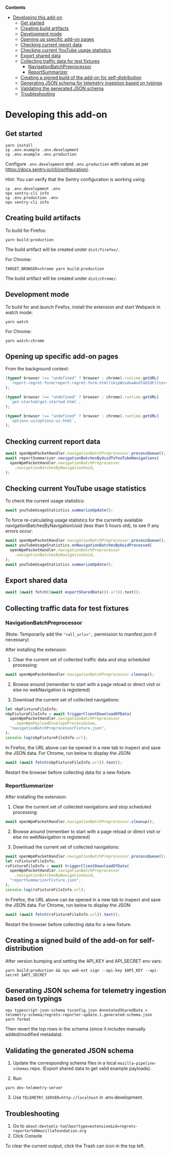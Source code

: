 <!-- START doctoc generated TOC please keep comment here to allow auto update -->
<!-- DON'T EDIT THIS SECTION, INSTEAD RE-RUN doctoc TO UPDATE -->

**Contents**

- [Developing this add-on](#developing-this-add-on)
  - [Get started](#get-started)
  - [Creating build artifacts](#creating-build-artifacts)
  - [Development mode](#development-mode)
  - [Opening up specific add-on pages](#opening-up-specific-add-on-pages)
  - [Checking current report data](#checking-current-report-data)
  - [Checking current YouTube usage statistics](#checking-current-youtube-usage-statistics)
  - [Export shared data](#export-shared-data)
  - [Collecting traffic data for test fixtures](#collecting-traffic-data-for-test-fixtures)
    - [NavigationBatchPreprocessor](#navigationbatchpreprocessor)
    - [ReportSummarizer](#reportsummarizer)
  - [Creating a signed build of the add-on for self-distribution](#creating-a-signed-build-of-the-add-on-for-self-distribution)
  - [Generating JSON schema for telemetry ingestion based on typings](#generating-json-schema-for-telemetry-ingestion-based-on-typings)
  - [Validating the generated JSON schema](#validating-the-generated-json-schema)
  - [Troubleshooting](#troubleshooting)

<!-- END doctoc generated TOC please keep comment here to allow auto update -->

# Developing this add-on

## Get started

```
yarn install
cp .env.example .env.development
cp .env.example .env.production
```

Configure `.env.development` and `.env.production` with values as per https://docs.sentry.io/cli/configuration/.

Hint: You can verify that the Sentry configuration is working using:

```
cp .env.development .env
npx sentry-cli info
cp .env.production .env
npx sentry-cli info
```

## Creating build artifacts

To build for Firefox:

```
yarn build:production
```

The build artifact will be created under `dist/firefox/`.

For Chrome:

```
TARGET_BROWSER=chrome yarn build:production
```

The build artifact will be created under `dist/chrome/`.

## Development mode

To build for and launch Firefox, install the extension and start Webpack in watch mode:

```
yarn watch
```

For Chrome:

```
yarn watch:chrome
```

## Opening up specific add-on pages

From the background context:

```javascript
(typeof browser !== "undefined" ? browser : chrome).runtime.getURL(
  `report-regret-form/report-regret-form.html?skipWindowAndTabIdFilter=1`,
);
```

```javascript
(typeof browser !== "undefined" ? browser : chrome).runtime.getURL(
  `get-started/get-started.html`,
);
```

```javascript
(typeof browser !== "undefined" ? browser : chrome).runtime.getURL(
  `options-ui/options-ui.html`,
);
```

## Checking current report data

```javascript
await openWpmPacketHandler.navigationBatchPreprocessor.processQueue();
await reportSummarizer.navigationBatchesByUuidToYouTubeNavigations(
  openWpmPacketHandler.navigationBatchPreprocessor
    .navigationBatchesByNavigationUuid,
);
```

## Checking current YouTube usage statistics

To check the current usage statistics:

```javascript
await youTubeUsageStatistics.summarizeUpdate();
```

To force re-calculating usage statistics for the currently available navigationBatchesByNavigationUuid
(less than 5 hours old), to see if any errors occur:

```javascript
await openWpmPacketHandler.navigationBatchPreprocessor.processQueue();
await youTubeUsageStatistics.onNavigationBatchesByUuidProcessed(
  openWpmPacketHandler.navigationBatchPreprocessor
    .navigationBatchesByNavigationUuid,
);
await youTubeUsageStatistics.summarizeUpdate();
```

## Export shared data

```javascript
await (await fetch((await exportSharedData()).url)).text();
```

## Collecting traffic data for test fixtures

### NavigationBatchPreprocessor

(Note: Temporarily add the `"<all_urls>",` permission to manifest.json if necessary)

After installing the extension:

1. Clear the current set of collected traffic data and stop scheduled processing:

```javascript
await openWpmPacketHandler.navigationBatchPreprocessor.cleanup();
```

2. Browse around (remember to start with a page reload or direct visit or else no webNavigation is registered)

3. Download the current set of collected navigations:

```javascript
let nbpFixtureFileInfo;
nbpFixtureFileInfo = await triggerClientDownloadOfData(
  openWpmPacketHandler.navigationBatchPreprocessor
    .openWpmPayloadEnvelopeProcessQueue,
  "navigationBatchPreprocessorFixture.json",
);
console.log(nbpFixtureFileInfo.url);
```

In Firefox, the URL above can be opened in a new tab to inspect and save the JSON data. For Chrome, run below to display the JSON:

```javascript
await (await fetch(nbpFixtureFileInfo.url)).text();
```

Restart the browser before collecting data for a new fixture.

### ReportSummarizer

After installing the extension:

1. Clear the current set of collected navigations and stop scheduled processing:

```javascript
await openWpmPacketHandler.navigationBatchPreprocessor.cleanup();
```

2. Browse around (remember to start with a page reload or direct visit or else no webNavigation is registered)

3. Download the current set of collected navigations:

```javascript
await openWpmPacketHandler.navigationBatchPreprocessor.processQueue();
let rsFixtureFileInfo;
rsFixtureFileInfo = await triggerClientDownloadOfData(
  openWpmPacketHandler.navigationBatchPreprocessor
    .navigationBatchesByNavigationUuid,
  "reportSummarizerFixture.json",
);
console.log(rsFixtureFileInfo.url);
```

In Firefox, the URL above can be opened in a new tab to inspect and save the JSON data. For Chrome, run below to display the JSON:

```javascript
await (await fetch(rsFixtureFileInfo.url)).text();
```

Restart the browser before collecting data for a new fixture.

## Creating a signed build of the add-on for self-distribution

After version bumping and setting the API_KEY and API_SECRET env vars:

```
yarn build:production && npx web-ext sign --api-key $API_KEY --api-secret $API_SECRET
```

## Generating JSON schema for telemetry ingestion based on typings

```
npx typescript-json-schema tsconfig.json AnnotatedSharedData > telemetry-schema/regrets-reporter-update.1.generated-schema.json
yarn format
```

Then revert the top rows in the schema (since it includes manually added/modified metadata).

## Validating the generated JSON schema

1. Update the corresponding schema files in a local `mozilla-pipeline-schemas` repo. (Export shared data to get valid example payloads).

2. Run:

```
yarn dev-telemetry-server
```

3. Use `TELEMETRY_SERVER=http://localhost` in .env.development.

## Troubleshooting

1. Go to `about:devtools-toolbox?type=extension&id=regrets-reporter%40mozillafoundation.org`
2. Click Console

To clear the current output, click the Trash can icon in the top left.
